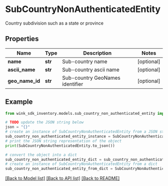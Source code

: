 # SubCountryNonAuthenticatedEntity

Country subdivision such as a state or province

## Properties

Name | Type | Description | Notes
------------ | ------------- | ------------- | -------------
**name** | **str** | Sub-country name | [optional] 
**ascii_name** | **str** | Sub-country ascii name | [optional] 
**geo_name_id** | **str** | Sub-country GeoNames identifier | [optional] 

## Example

```python
from wink_sdk_inventory.models.sub_country_non_authenticated_entity import SubCountryNonAuthenticatedEntity

# TODO update the JSON string below
json = "{}"
# create an instance of SubCountryNonAuthenticatedEntity from a JSON string
sub_country_non_authenticated_entity_instance = SubCountryNonAuthenticatedEntity.from_json(json)
# print the JSON string representation of the object
print(SubCountryNonAuthenticatedEntity.to_json())

# convert the object into a dict
sub_country_non_authenticated_entity_dict = sub_country_non_authenticated_entity_instance.to_dict()
# create an instance of SubCountryNonAuthenticatedEntity from a dict
sub_country_non_authenticated_entity_from_dict = SubCountryNonAuthenticatedEntity.from_dict(sub_country_non_authenticated_entity_dict)
```
[[Back to Model list]](../README.md#documentation-for-models) [[Back to API list]](../README.md#documentation-for-api-endpoints) [[Back to README]](../README.md)


